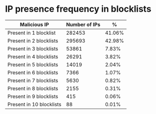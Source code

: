 # IP presence frequency in blocklists
| Malicious IP | Number of IPs | % |
|----|----|----|
| Present in 1 blocklist | 282453 | 41.06% |
| Present in 2 blocklists | 295693 | 42.98% |
| Present in 3 blocklists | 53861 | 7.83% |
| Present in 4 blocklists | 26291 | 3.82% |
| Present in 5 blocklists | 14019 | 2.04% |
| Present in 6 blocklists | 7366 | 1.07% |
| Present in 7 blocklists | 5630 | 0.82% |
| Present in 8 blocklists | 2155 | 0.31% |
| Present in 9 blocklists | 415 | 0.06% |
| Present in 10 blocklists | 88 | 0.01% |
